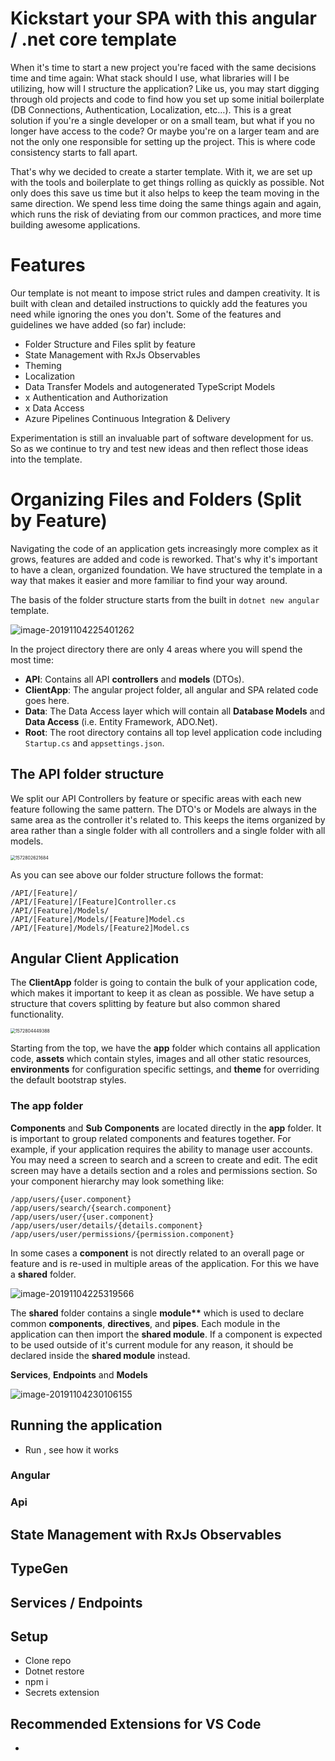 # Kickstart your SPA with this angular / .net core template

When it's time to start a new project you're faced with the same decisions time and time again: What stack should I use, what libraries will I be utilizing, how will I structure the application? Like us, you may start digging through old projects and code to find how you set up some initial boilerplate (DB Connections, Authentication, Localization, etc…). This is a great solution if you're a single developer or on a small team, but what if you no longer have access to the code? Or maybe you're on a larger team and are not the only one responsible for setting up the project. This is where code consistency starts to fall apart.

That's why we decided to create a starter template. With it, we are set up with the tools and boilerplate to get things rolling as quickly as possible. Not only does this save us time but it also helps to keep the team moving in the same direction. We spend less time doing the same things again and again, which runs the risk of deviating from our common practices, and more time building awesome applications.

# Features

Our template is not meant to impose strict rules and dampen creativity. It is built with clean and detailed instructions to quickly add the features you need while ignoring the ones you don't. Some of the features and guidelines we have added (so far) include:

- Folder Structure and Files split by feature
- State Management with RxJs Observables
- Theming
- Localization
- Data Transfer Models and autogenerated TypeScript Models
- x Authentication and Authorization
- x Data Access
- Azure Pipelines Continuous Integration & Delivery

Experimentation is still an invaluable part of software development for us. So as we continue to try and test new ideas and then reflect those ideas into the template.

# Organizing Files and Folders (Split by Feature)

Navigating the code of an application gets increasingly more complex as it grows, features are added and code is reworked. That's why it's important to have a clean, organized foundation. We have structured the template in a way that makes it easier and more familiar to find your way around.

The basis of the folder structure starts from the built in `dotnet new angular` template.

![image-20191104225401262](..\img\angular-template\image-20191104225401262.png)

In the project directory there are only 4 areas where you will spend the most time:

- **API**: Contains all API **controllers** and **models** (DTOs).
- **ClientApp**: The angular project folder, all angular and SPA related code goes here.
- **Data**: The Data Access layer which will contain all **Database Models** and **Data Access** (i.e. Entity Framework, ADO.Net).
- **Root**: The root directory contains all top level application code including `Startup.cs` and `appsettings.json`.

## The API folder structure

We split our API Controllers by feature or specific areas with each new feature following the same pattern. The DTO's or Models are always in the same area as the controller it's related to. This keeps the items organized by area rather than a single folder with all controllers and a single folder with all models.

<img src="..\img\angular-template\1572802621684.png" alt="1572802621684" style="zoom:50%;" />

As you can see above our folder structure follows the format:

```
/API/[Feature]/
/API/[Feature]/[Feature]Controller.cs
/API/[Feature]/Models/
/API/[Feature]/Models/[Feature]Model.cs
/API/[Feature]/Models/[Feature2]Model.cs
```

## Angular Client Application

The **ClientApp** folder is going to contain the bulk of your application code, which makes it important to keep it as clean as possible. We have setup a structure that covers splitting by feature but also common shared functionality.

<img src="..\img\angular-template\1572804449388.png" alt="1572804449388" style="zoom:50%;" />

Starting from the top, we have the **app** folder which contains all application code, **assets** which contain styles, images and all other static resources, **environments** for configuration specific settings, and **theme** for overriding the default bootstrap styles.

### The app folder

**Components** and **Sub Components** are located directly in the **app** folder. It is important to group related components and features together. For example, if your application requires the ability to manage user accounts. You may need a screen to search and a screen to create and edit. The edit screen may have a details section and a roles and permissions section. So your component hierarchy may look something like:

```
/app/users/{user.component}
/app/users/search/{search.component}
/app/users/user/{user.component}
/app/users/user/details/{details.component}
/app/users/user/permissions/{permission.component}
```

In some cases a **component** is not directly related to an overall page or feature and is re-used in multiple areas of the application. For this we have a **shared** folder.

![image-20191104225319566](..\img\angular-template\image-20191104225319566.png)

The **shared** folder contains a single **module\*\*** which is used to declare common **components**, **directives**, and **pipes**. Each module in the application can then import the **shared module**. If a component is expected to be used outside of it's current module for any reason, it should be declared inside the **shared module** instead.

**Services**, **Endpoints** and **Models**

![image-20191104230106155](..\img\angular-template\image-20191104230106155.png)

## Running the application

- Run , see how it works

### Angular

### Api

## State Management with RxJs Observables

## TypeGen

## Services / Endpoints

## Setup

- Clone repo
- Dotnet restore
- npm i
- Secrets extension

## Recommended Extensions for VS Code

-
